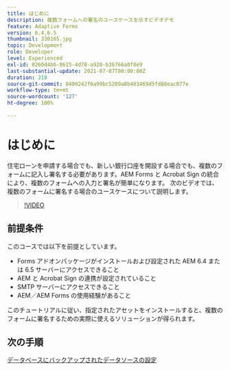 ```yaml
---
title: はじめに
description: 複数フォームへの署名のユースケースを示すビデオデモ
feature: Adaptive Forms
version: 6.4,6.5
thumbnail: 330165.jpg
topic: Development
role: Developer
level: Experienced
exl-id: 0260d4b6-8615-4d78-a920-b36766a0f8e9
last-substantial-update: 2021-07-07T00:00:00Z
duration: 218
source-git-commit: 0400242f6a99bc5209a8b483469d5fd88eac077e
workflow-type: tm+mt
source-wordcount: '127'
ht-degree: 100%

---
```


# はじめに

住宅ローンを申請する場合でも、新しい銀行口座を開設する場合でも、複数のフォームに記入し署名する必要があります。AEM Forms と Acrobat Sign の統合により、複数のフォームへの入力と署名が簡単になります。
次のビデオでは、複数のフォームに署名する場合のユースケースについて説明します。

>[!VIDEO](https://video.tv.adobe.com/v/330165?quality=12&learn=on)

## 前提条件

このコースでは以下を前提としています。

* Forms アドオンパッケージがインストールおよび設定された AEM 6.4 または 6.5 サーバーにアクセスできること
* AEM と Acrobat Sign の連携が設定されていること 
* SMTP サーバーにアクセスできること
* AEM／AEM Forms の使用経験があること

このチュートリアルに従い、指定されたアセットをインストールすると、複数のフォームに署名するための実際に使えるソリューションが得られます。

## 次の手順

[データベースにバックアップされたデータソースの設定](./configure-data-source.md)
